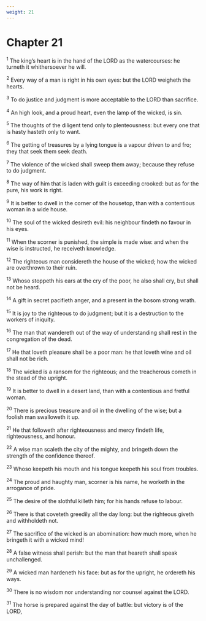 ```yaml
---
weight: 21
---
```


# Chapter 21

<sup>1</sup> The king’s heart is in the hand of the LORD as the watercourses: he turneth it whithersoever he will. 

<sup>2</sup> Every way of a man is right in his own eyes: but the LORD weigheth the hearts. 

<sup>3</sup> To do justice and judgment is more acceptable to the LORD than sacrifice. 

<sup>4</sup> An high look, and a proud heart, even the lamp of the wicked, is sin. 

<sup>5</sup> The thoughts of the diligent tend only to plenteousness: but every one that is hasty hasteth only to want. 

<sup>6</sup> The getting of treasures by a lying tongue is a vapour driven to and fro; they that seek them seek death. 

<sup>7</sup> The violence of the wicked shall sweep them away; because they refuse to do judgment. 

<sup>8</sup> The way of him that is laden with guilt is exceeding crooked: but as for the pure, his work is right. 

<sup>9</sup> It is better to dwell in the corner of the housetop, than with a contentious woman in a wide house. 

<sup>10</sup> The soul of the wicked desireth evil: his neighbour findeth no favour in his eyes. 

<sup>11</sup> When the scorner is punished, the simple is made wise: and when the wise is instructed, he receiveth knowledge. 

<sup>12</sup> The righteous man considereth the house of the wicked; how the wicked are overthrown to their ruin. 

<sup>13</sup> Whoso stoppeth his ears at the cry of the poor, he also shall cry, but shall not be heard. 

<sup>14</sup> A gift in secret pacifieth anger, and a present in the bosom strong wrath. 

<sup>15</sup> It is joy to the righteous to do judgment; but it is a destruction to the workers of iniquity. 

<sup>16</sup> The man that wandereth out of the way of understanding shall rest in the congregation of the dead. 

<sup>17</sup> He that loveth pleasure shall be a poor man: he that loveth wine and oil shall not be rich. 

<sup>18</sup> The wicked is a ransom for the righteous; and the treacherous cometh in the stead of the upright. 

<sup>19</sup> It is better to dwell in a desert land, than with a contentious and fretful woman. 

<sup>20</sup> There is precious treasure and oil in the dwelling of the wise; but a foolish man swalloweth it up. 

<sup>21</sup> He that followeth after righteousness and mercy findeth life, righteousness, and honour. 

<sup>22</sup> A wise man scaleth the city of the mighty, and bringeth down the strength of the confidence thereof. 

<sup>23</sup> Whoso keepeth his mouth and his tongue keepeth his soul from troubles. 

<sup>24</sup> The proud and haughty man, scorner is his name, he worketh in the arrogance of pride. 

<sup>25</sup> The desire of the slothful killeth him; for his hands refuse to labour. 

<sup>26</sup> There is that coveteth greedily all the day long: but the righteous giveth and withholdeth not. 

<sup>27</sup> The sacrifice of the wicked is an abomination: how much more, when he bringeth it with a wicked mind! 

<sup>28</sup> A false witness shall perish: but the man that heareth shall speak unchallenged. 

<sup>29</sup> A wicked man hardeneth his face: but as for the upright, he ordereth his ways. 

<sup>30</sup> There is no wisdom nor understanding nor counsel against the LORD. 

<sup>31</sup> The horse is prepared against the day of battle: but victory is of the LORD, 



